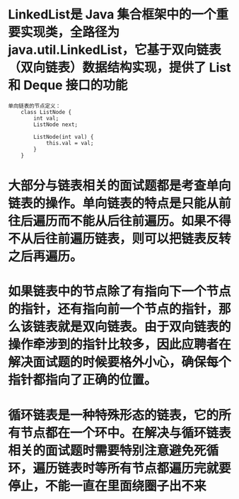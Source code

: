 

# LinkedList是 Java 集合框架中的一个重要实现类，全路径为 java.util.LinkedList，它基于双向链表（双向链表）数据结构实现，提供了 List 和 Deque 接口的功能

    单向链表的节点定义：
        class ListNode {
            int val;
            ListNode next;

            ListNode(int val) {
                this.val = val;
            }
        }




# 大部分与链表相关的面试题都是考查单向链表的操作。单向链表的特点是只能从前往后遍历而不能从后往前遍历。如果不得不从后往前遍历链表，则可以把链表反转之后再遍历。 
# 如果链表中的节点除了有指向下一个节点的指针，还有指向前一个节点的指针，那么该链表就是双向链表。由于双向链表的操作牵涉到的指针比较多，因此应聘者在解决面试题的时候要格外小心，确保每个指针都指向了正确的位置。 
# 循环链表是一种特殊形态的链表，它的所有节点都在一个环中。在解决与循环链表相关的面试题时需要特别注意避免死循环，遍历链表时等所有节点都遍历完就要停止，不能一直在里面绕圈子出不来